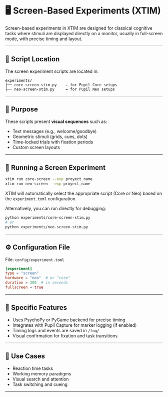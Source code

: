 # 🖥️ Screen-Based Experiments (XTIM)

Screen-based experiments in XTIM are designed for classical cognitive tasks where stimuli are displayed directly on a monitor, usually in full-screen mode, with precise timing and layout.

---

## 📂 Script Location

The screen experiment scripts are located in:

```
experiments/
├── core-screen-stim.py    ← for Pupil Core setups
├── neo-screen-stim.py     ← for Pupil Neo setups
```

---

## 🧠 Purpose

These scripts present **visual sequences** such as:

- Text messages (e.g., welcome/goodbye)
- Geometric stimuli (grids, cues, dots)
- Time-locked trials with fixation periods
- Custom screen layouts

---

## 🚀 Running a Screen Experiment

```bash
xtim run core-screen --exp proyect_name
xtim run neo-screen --exp proyect_name
```

XTIM will automatically select the appropriate script (Core or Neo) based on the `experiment.toml` configuration.

Alternatively, you can run directly for debugging:

```bash
python experiments/core-screen-stim.py
# or
python experiments/neo-screen-stim.py
```

---

## ⚙️ Configuration File

File: `config/experiment.toml`

```toml
[experiment]
type = "screen"
hardware = "neo"  # or "core"
duration = 300  # in seconds
fullscreen = true
```

---

## 🧪 Specific Features

- Uses PsychoPy or PyGame backend for precise timing
- Integrates with Pupil Capture for marker logging (if enabled)
- Timing logs and events are saved in `/log/`
- Visual confirmation for fixation and task transitions

---

## 🔬 Use Cases

- Reaction time tasks
- Working memory paradigms
- Visual search and attention
- Task switching and cueing

---
